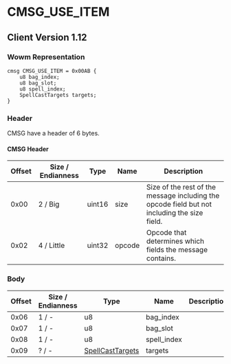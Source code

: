 # CMSG_USE_ITEM

## Client Version 1.12

### Wowm Representation
```rust,ignore
cmsg CMSG_USE_ITEM = 0x00AB {
    u8 bag_index;
    u8 bag_slot;
    u8 spell_index;
    SpellCastTargets targets;
}
```
### Header

CMSG have a header of 6 bytes.

#### CMSG Header

| Offset | Size / Endianness | Type   | Name   | Description |
| ------ | ----------------- | ------ | ------ | ----------- |
| 0x00   | 2 / Big           | uint16 | size   | Size of the rest of the message including the opcode field but not including the size field.|
| 0x02   | 4 / Little        | uint32 | opcode | Opcode that determines which fields the message contains.|

### Body

| Offset | Size / Endianness | Type | Name | Description | Comment |
| ------ | ----------------- | ---- | ---- | ----------- | ------- |
| 0x06 | 1 / - | u8 | bag_index |  |  |
| 0x07 | 1 / - | u8 | bag_slot |  |  |
| 0x08 | 1 / - | u8 | spell_index |  |  |
| 0x09 | ? / - | [SpellCastTargets](spellcasttargets.md) | targets |  |  |

